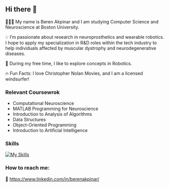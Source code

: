 ## Hi there 👋

 👨🏻‍💻 My name is Beren Akpinar and I am studying Computer Science and Neuroscience at Boston University.

 💡 I’m passionate about research in neuroprosthetics and wearable robotics. I hope to apply my specialization in R&D roles within the tech industry to help individuals affected by muscular dystrophy and neurodegenerative diseases.

 👾 During my free time, I like to explore concepts in Robotics.

 🔥 Fun Facts: I love Christopher Nolan Movies, and I am a licensed windsurfer!

 ### Relevant Coursewrok
  - Computational Neuroscience
  - MATLAB Programming for Neuroscience
  - Introduction to Analysis of Algorithms
  - Data Structures
  - Object-Oriented Programming
  - Introduction to Artificial Intelligence
    
### Skills
 [![My Skills](https://skillicons.dev/icons?i=js,html,css,react,swift,java,python,cpp,matlab,ros,ubuntu,vim,arduino,git,latex)](https://skillicons.dev)

### How to reach me:
🔗 https://www.linkedin.com/in/berenakpinar/

<!--<img src="https://github-readme-stats.vercel.app/api/top-langs?username=bakp22&show_icons=true&locale=en&layout=compact&theme=chartreuse-dark" alt="ovi" />

<!--
**bakp22/bakp22** is a ✨ _special_ ✨ repository because its `README.md` (this file) appears on your GitHub profile.

Here are some ideas to get you started:

- 🔭 I’m currently working on ...
- 🌱 I’m currently learning ...
- 👯 I’m looking to collaborate on ...
- 🤔 I’m looking for help with ...
- 💬 Ask me about ...
- 📫 How to reach me: ...
- 😄 Pronouns: ...
- ⚡ Fun fact: ...
-->
